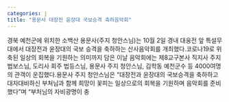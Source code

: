 ```yaml
---
categories: j
title: "용문사 대장전 윤장대 국보승격 축하음악회"
---
```

경북 예천군에 위치한 소백산 용문사(주지 청안스님)는 10월 2일 경내 대웅전 앞 특설무대에서 대장전과 윤장대의 국보 승격을 축하하는 산사음악회를 개최했다.코로나19로 위축된 일상의 회복을 기원하는 의미까지 담은 이날 음악회에는 제8교구본사 직지사 주지 법보스님, 도리사 회주 법등스님, 용문사 주지 청안스님, 김학동 예천군수 등 4000여명의 관객이 운집했다.용문사 주지 청안스님은 “대장전과 윤장대의 국보승격을 축하하고 대자대비하신 부처님과 함께 희망이 꽃피는 일상으로의 회복을 기원하며 음악회를 준비했다”며 “부처님의 자비광명이 충